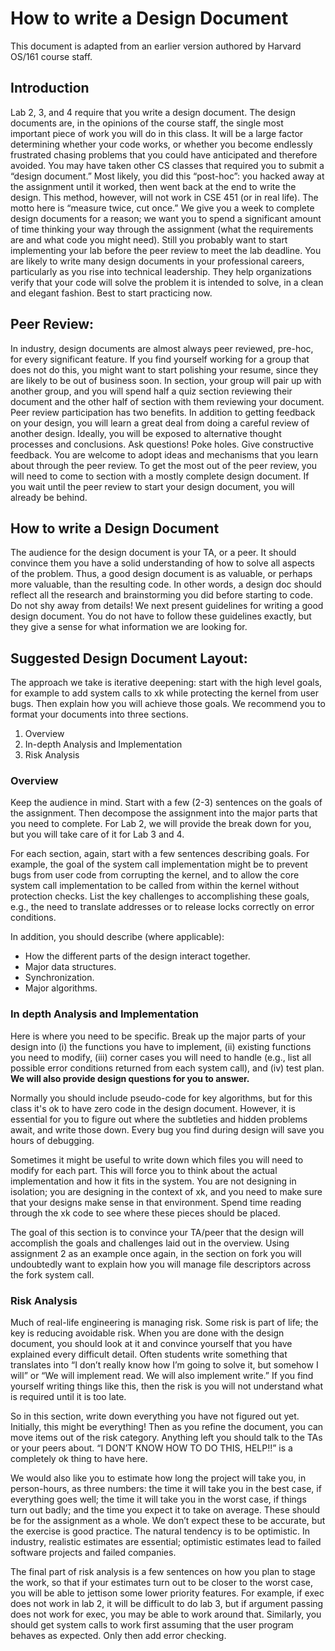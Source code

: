 # How to write a Design Document

This document is adapted from an earlier version authored by Harvard OS/161
course staff.

## Introduction

Lab 2, 3, and 4 require that you write a design document. The design documents
are, in the opinions of the course staff, the single most important piece of
work you will do in this class. It will be a large factor determining whether
your code works, or whether you become endlessly frustrated chasing problems
that you could have anticipated and therefore avoided. You may have taken other
CS classes that required you to submit a “design document.” Most likely, you did
this “post-hoc”: you hacked away at the assignment until it worked, then went
back at the end to write the design. This method, however, will not work in CSE
451 (or in real life). The motto here is “measure twice, cut once.” We give
you a week to complete design documents for a reason; we want you to spend a
significant amount of time thinking your way through the assignment (what the
requirements are and what code you might need). Still you probably want to start
implementing your lab before the peer review to meet the lab deadline. You are
likely to write many design documents in your professional careers, particularly
as you rise into technical leadership. They help organizations verify that your
code will solve the problem it is intended to solve, in a clean and elegant
fashion. Best to start practicing now.

## Peer Review:

In industry, design documents are almost always peer reviewed, pre-hoc, for
every significant feature. If you find yourself working for a group that does
not do this, you might want to start polishing your resume, since they are
likely to be out of business soon. In section, your group will pair up with
another group, and you will spend half a quiz section reviewing their document
and the other half of section with them reviewing your document. Peer review
participation has two benefits. In addition to getting feedback on your design,
you will learn a great deal from doing a careful review of another design.
Ideally, you will be exposed to alternative thought processes and conclusions.
Ask questions! Poke holes. Give constructive feedback. You are welcome to
adopt ideas and mechanisms that you learn about through the peer review. To get
the most out of the peer review, you will need to come to section with a mostly
complete design document. If you wait until the peer review to start your design
document, you will already be behind.

## How to write a Design Document

The audience for the design document is your TA, or a peer. It should convince
them you have a solid understanding of how to solve all aspects of the problem.
Thus, a good design document is as valuable, or perhaps more valuable, than the
resulting code. In other words, a design doc should reflect all the research and
brainstorming you did before starting to code. Do not shy away from details!
We next present guidelines for writing a good design document. You do not have
to follow these guidelines exactly, but they give a sense for what information
we are looking for.

## Suggested Design Document Layout:

The approach we take is iterative deepening: start with the high level goals,
for example to add system calls to xk while protecting the kernel from user
bugs. Then explain how you will achieve those goals. We recommend you to format
your documents into three sections.

1. Overview
2. In-depth Analysis and Implementation
3. Risk Analysis

### Overview

Keep the audience in mind. Start with a few (2-3) sentences on the goals
of the assignment. Then decompose the assignment into the major parts that you
need to complete. For Lab 2, we will provide the break down for you, but you will take care of it for Lab 3 and 4.

For each section, again, start with a few sentences describing goals. For
example, the goal of the system call implementation might be to prevent bugs
from user code from corrupting the kernel, and to allow the core system call
implementation to be called from within the kernel without protection checks.
List the key challenges to accomplishing these goals, e.g., the need to
translate addresses or to release locks correctly on error conditions.

In addition, you should describe (where applicable):

- How the different parts of the design interact together.
- Major data structures.
- Synchronization.
- Major algorithms.

### In depth Analysis and Implementation

Here is where you need to be specific. Break up the major parts of your design
into    (i) the functions you have to implement,    (ii) existing
functions you need to modify,    (iii) corner cases you will need to
handle    (e.g., list all possible error conditions returned from each system
call), and    (iv) test plan. **We will also provide design questions for you to 
answer.**

Normally you should include pseudo-code for key
algorithms, but for this class it's ok to have zero code in the design document.
However, it is essential for you to figure out where the subtleties and hidden
problems await, and write those down. Every bug you find during design will save
you hours of debugging.

Sometimes it might be useful to write down which files you will need to modify
for each part. This will force you to think about the actual implementation and
how it fits in the system. You are not designing in isolation; you are designing
in the context of xk, and you need to make sure that your designs make sense in
that environment. Spend time reading through the xk code to see where these
pieces should be placed.

The goal of this section is to convince your TA/peer that the design will
accomplish the goals and challenges laid out in the overview. Using assignment 2
as an example once again, in the section on fork you will undoubtedly want to
explain how you will manage file descriptors across the fork system call.

### Risk Analysis

Much of real-life engineering is managing risk. Some risk is part of life; the
key is reducing avoidable risk. When you are done with the design document, you
should look at it and convince yourself that you have explained every difficult
detail. Often students write something that translates into “I don’t really know
how I’m going to solve it, but somehow I will” or “We will implement read. We
will also implement write.” If you find yourself writing things like this, then
the risk is you will not understand what is required until it is too late.

So in this section, write down everything you have not figured out yet.
Initially, this might be everything! Then as you refine the document, you can
move items out of the risk category. Anything left you should talk to the TAs or
your peers about. “I DON’T KNOW HOW TO DO THIS, HELP!!” is a completely ok thing
to have here.

We would also like you to estimate how long the project will take you, in
person-hours, as three numbers: the time it will take you in the best case,
if everything goes well; the time it will take you in the worst case, if things
turn out badly; and the time you expect it to take on average. These should be
for the assignment as a whole. We don’t expect these to be accurate, but the
exercise is good practice. The natural tendency is to be optimistic. In
industry, realistic estimates are essential; optimistic estimates lead to failed
software projects and failed companies.

The final part of risk analysis is a few sentences on how you plan to stage the
work, so that if your estimates turn out to be closer to the worst case, you
will be able to jettison some lower priority features. For example, if exec does
not work in lab 2, it will be difficult to do lab 3, but if argument passing
does not work for exec, you may be able to work around that. Similarly, you
should get system calls to work first assuming that the user program behaves as
expected. Only then add error checking.
